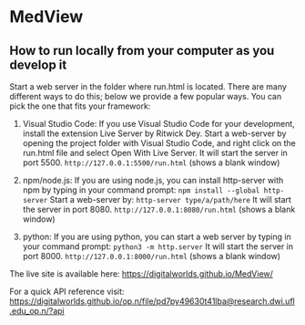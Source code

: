 # MedView

## How to run locally from your computer as you develop it
Start a web server in the folder where run.html is located. There are many different ways to do this; below we provide a few popular ways. 
You can pick the one that fits your framework:

1. Visual Studio Code:
If you use Visual Studio Code for your development, install the extension Live Server by Ritwick Dey. 
Start a web-server by opening the project folder with Visual Studio Code, and right click on the run.html file and select Open With Live Server.
It will start the server in port 5500.
`http://127.0.0.1:5500/run.html` (shows a blank window)

2. npm/node.js:
If you are using node.js, you can install http-server with npm by typing in your command prompt: `npm install --global http-server`
Start a web-server by: `http-server type/a/path/here`
It will start the server in port 8080.
`http://127.0.0.1:8080/run.html`  (shows a blank window)

3. python:
If you are using python, you can start a web server by typing in your command prompt: `python3 -m http.server`
It will start the server in port 8000.
`http://127.0.0.1:8000/run.html`  (shows a blank window)

The live site is available here:
https://digitalworlds.github.io/MedView/

For a quick API reference visit:
https://digitalworlds.github.io/op.n/file/pd7py49630t41lba@research.dwi.ufl.edu_op.n/?api

